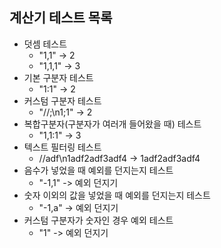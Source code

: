 ## 계산기 테스트 목록
* 덧셈 테스트
    * "1,1" -> 2
    * "1,1,1" -> 3
* 기본 구분자 테스트
    * "1:1" -> 2
* 커스텀 구분자 테스트
    * "//;\n1;1" -> 2
* 복합구분자(구분자가 여러개 들어왔을 때) 테스트
    * "1,1:1" -> 3
* 텍스트 필터링 테스트
    * //adf\n1adf2adf3adf4 -> 1adf2adf3adf4
* 음수가 넣었을 때 예외를 던지는지 테스트  
    * "-1,1" -> 예외 던지기
* 숫자 이외의 값을 넣었을 때 예외를 던지는지 테스트  
    * "-1,a" -> 예외 던지기
* 커스텀 구분자가 숫자인 경우 예외 테스트
    * "1" -> 예외 던지기


